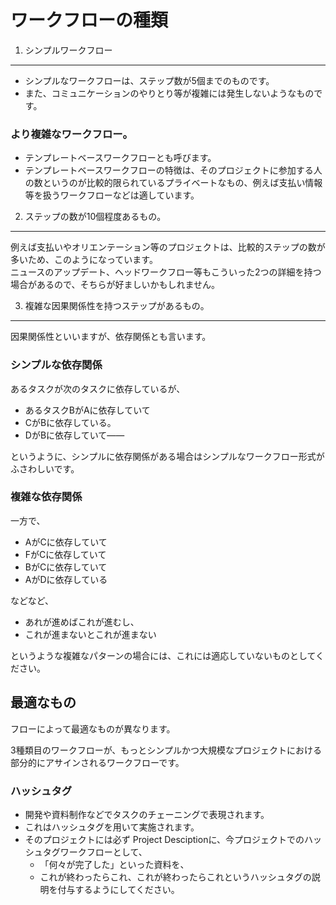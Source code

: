 ワークフローの種類
=====
1. シンプルワークフロー
-----
- シンプルなワークフローは、ステップ数が5個までのものです。
- また、コミュニケーションのやりとり等が複雑には発生しないようなものです。

### より複雑なワークフロー。
- テンプレートベースワークフローとも呼びます。
- テンプレートベースワークフローの特徴は、そのプロジェクトに参加する人の数というのが比較的限られているプライベートなもの、例えば支払い情報等を扱うワークフローなどは適しています。

2. ステップの数が10個程度あるもの。
-----
例えば支払いやオリエンテーション等のプロジェクトは、比較的ステップの数が多いため、このようになっています。  
ニュースのアップデート、ヘッドワークフロー等もこういった2つの詳細を持つ場合があるので、そちらが好ましいかもしれません。

3. 複雑な因果関係性を持つステップがあるもの。
-----
因果関係性といいますが、依存関係とも言います。

### シンプルな依存関係
あるタスクが次のタスクに依存しているが、

- あるタスクBがAに依存していて
- CがBに依存している。
- DがBに依存していて――

というように、シンプルに依存関係がある場合はシンプルなワークフロー形式がふさわしいです。

### 複雑な依存関係
一方で、

- AがCに依存していて
- FがCに依存していて
- BがCに依存していて
- AがDに依存している

などなど、

- あれが進めばこれが進むし、
- これが進まないとこれが進まない

というような複雑なパターンの場合には、これには適応していないものとしてください。

最適なもの
-----
フローによって最適なものが異なります。

3種類目のワークフローが、もっとシンプルかつ大規模なプロジェクトにおける部分的にアサインされるワークフローです。

### ハッシュタグ
- 開発や資料制作などでタスクのチェーニングで表現されます。
- これはハッシュタグを用いて実施されます。
- そのプロジェクトには必ず Project Desciptionに、今プロジェクトでのハッシュタグワークフローとして、
  - 「何々が完了した」といった資料を、
  - これが終わったらこれ、これが終わったらこれというハッシュタグの説明を付与するようにしてください。
  
